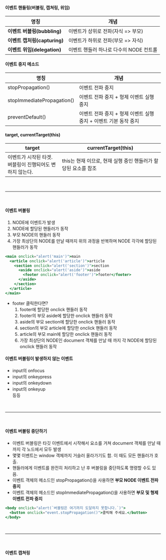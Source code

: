 #### 이벤트 핸들링(버블링, 캡쳐링, 위임)

|명칭|개념|
|--|--|
|<span style="font-weight:bold;">이벤트 버블링(bubbling)</span>|이벤트가 상위로 전파(자식 => 부모)|
|<span style="font-weight:bold;">이벤트 캡처링(capturing)</span>|이벤트가 하위로 전파(부모 => 자식)|
|<span style="font-weight:bold;">이벤트 위임(delegation)</span>|이벤트 핸들러 하나로 다수의 NODE 컨트롤|

#### 이벤트 중지 메소드

|명칭|개념|
|--|--|
|stopPropagation()|​이벤트 전파 중지|
|stopImmediatePropagation()|이벤트 전파 중지 + 형제 이벤트 실행 중지|
|preventDefault()|이벤트 전파 중지 + 형제 이벤트 실행 중지 + 이벤트 기본 동작 중지|

#### target, currentTarget(this)

|target|currentTarget(this)|
|--|--|
|이벤트가 시작된 타겟.<br>버블링이 진행되어도 변하지 않는다.|this는 현재 이므로, 현재 실행 중인 핸들러가 할당된 요소를 참조|


<br>

---

<br>

#### 이벤트 버블링

<ol>
  <li>NODE에 이벤트가 발생</li>
  <li>NODE에 할당된 핸들러가 동작</li>
  <li>부모 NODE의 핸들러 동작</li>
  <li>가장 최상단의 NODE를 만날 때까지 위의 과정을 반복하며 NODE 각각에 할당된 핸들러가 동작</li>
</ol>

```jsx
<main onclick="alert('main')">main
  <article onclick="alert('article')">article
    <section onclick="alert('section')">section
      <aside onclick="alert('aside')">aside
        <footer onclick="alert('footer')">footer</footer>
      </aside>
    </section>
  </article>
</main>
```

- footer 클릭한다면?
  <ol>
    <li>footer에 할당한 onclick 핸들러 동작</li>
    <li>footer의 부모 aside에 할당한 onclick 핸들러 동작</li>
    <li>aside의 부모 section에 할당한 onclick 핸들러 동작</li>
    <li>section의 부모 article에 할당한 onclick 핸들러 동작</li>
    <li>article의 부모 main에 할당한 onclick 핸들러 동작</li>
    <li>가장 최상단의 NODE인 document 객체를 만날 때 까지 각 NODE에 할당된 onclick 핸들러 동작</li>
  </ol>


#### 이벤트 버블링이 발생하지 않는 이벤트
<ul>
  <li>input의 onfocus</li>
  <li>input의 onkeypress</li>
  <li>input의 onkeydown</li>
  <li>input의 onkeyup</li>
   등등
</ul>

<br>

---

<br>


#### 이벤트 버블링 중단하기

- 이벤트 버블링은 타깃 이벤트에서 시작해서 <html> 요소를 거쳐 document 객체를 만날 때까지 각 노드에서 모두 발생
- 몇몇 이벤트는 window 객체까지 거슬러 올라가기도 함. 이 때도 모든 핸들러가 호출.
- 핸들러에게 이벤트를 완전히 처리하고 난 후 버블링을 중단하도록 명령할 수도 있음.
- 이벤트 객체의 메소드인 stopPropagation()을 사용하면 <span style="font-weight:bold;">부모 NODE 이벤트 전파 중지</span>
- 이벤트 객체의 메소드인 stopImmediatePropagation()을 사용하면 <span style="font-weight:bold;">부모 및 형제 이벤트 전파 중지</span>

```jsx
<body onclick="alert(`버블링은 여기까지 도달하지 못합니다.`)">
  <button onclick="event.stopPropagation()">클릭해 주세요.</button>
</body>
```

<br>

---

<br>

#### 이벤트 캡쳐링
